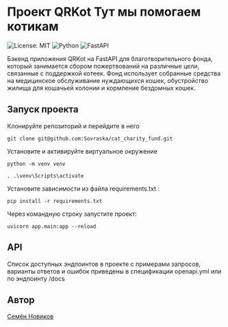 # Проект QRKot  Тут мы помогаем котикам
![License: MIT](https://img.shields.io/badge/License-MIT-yellow.svg?style=for-the-badge) ![Python](https://img.shields.io/badge/python-3670A0?style=for-the-badge&logo=python&logoColor=ffdd54) ![FastAPI](https://img.shields.io/badge/FastAPI-005571?style=for-the-badge&logo=fastapi)   
  

Бэкенд приложения QRKot на FastAPI для благотворительного фонда, который занимается сбором пожертвований на различные цели, связанные с поддержкой котеек. Фонд использует собранные средства на медицинское обслуживание нуждающихся кошек, обустройство жилища для кошачьей колонии и кормление бездомных кошек.
  
  
## Запуск проекта  
  
Клонируйте репозиторий и перейдите в него

```
git clone git@github.com:Sovraska/cat_charity_fund.git
```
  
Установите и активируйте виртуальное окружение  

```
python -m venv venv 
```
```
. .\venv\Scripts\activate
```
  
Установите зависимости из файла requirements.txt :  
```  
pip install -r requirements.txt  
```  
Через командную строку запустите проект:  
```  
uvicorn app.main:app --reload 
```  
  
## API  
Список доступных эндпоинтов в проекте c примерами запросов, варианты ответов и ошибок приведены в спецификации openapi.yml  или по эндпоинту /docs
  
## Автор  
  
[Семён Новиков](https://github.com/Sovraska)